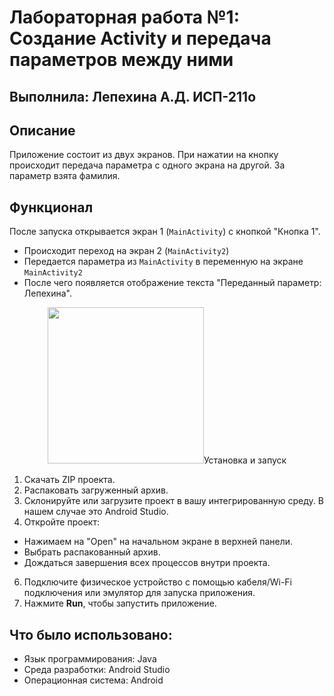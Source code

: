 # Лабораторная работа №1: Создание Activity и передача параметров между ними
## Выполнила: Лепехина А.Д. ИСП-211о

## Описание 
Приложение состоит из двух экранов. При нажатии на кнопку происходит передача параметра с одного экрана на другой. За параметр взята фамилия.

## Функционал
После запуска открывается экран 1 (`MainActivity`) с кнопкой "Кнопка 1". 
- Происходит переход на экран 2 (`MainActivity2`)
- Передается параметра из `MainActivity` в переменную на экране `MainActivity2`
- После чего появляется отображение текста "Переданный параметр: Лепехина".

<p align="center">
        <img src="https://github.com/user-attachments/assets/1b4062b2-9a50-4210-8c92-40a346f1fcd3" width="250>
        <img src="https://github.com/user-attachments/assets/cb8d05af-a6d5-4142-a83f-45f6518fa279" width="250>
</p> 

## Установка и запуск

1. Скачать ZIP проекта.
2. Распаковать загруженный архив.
3. Склонируйте или загрузите проект в вашу интегрированную среду. В нашем случае это Android Studio.
4. Откройте проект:
 - Нажимаем на "Open" на начальном экране в верхней панели.
 - Выбрать распакованный архив.
 - Дождаться завершения всех процессов внутри проекта.
6. Подключите физическое устройство с помощью кабеля/Wi-Fi подключения или эмулятор для запуска приложения.
7. Нажмите **Run**, чтобы запустить приложение.

## Что было использовано:

- Язык программирования: Java
- Среда разработки: Android Studio
- Операционная система: Android
